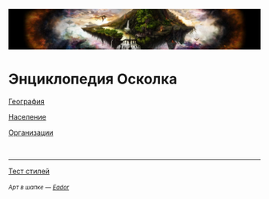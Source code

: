 ![Шапка](hat.jpg)

# Энциклопедия Осколка

[География](geography)

[Население](population)

[Организации](organizations)

<br/>

---

[Тест стилей](sample-md)

*<small>Арт в шапке — [Eador](http://www.eador.com/) </small>*
